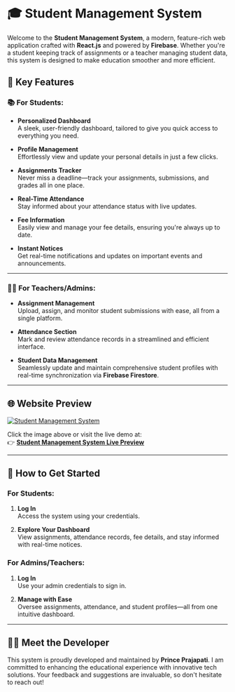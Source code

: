 # 🎓 Student Management System

Welcome to the **Student Management System**, a modern, feature-rich web application crafted with **React.js** and powered by **Firebase**. Whether you're a student keeping track of assignments or a teacher managing student data, this system is designed to make education smoother and more efficient.

## 🌟 Key Features

### 📚 For Students:
- **Personalized Dashboard**  
  A sleek, user-friendly dashboard, tailored to give you quick access to everything you need.
  
- **Profile Management**  
  Effortlessly view and update your personal details in just a few clicks.

- **Assignments Tracker**  
  Never miss a deadline—track your assignments, submissions, and grades all in one place.

- **Real-Time Attendance**  
  Stay informed about your attendance status with live updates.

- **Fee Information**  
  Easily view and manage your fee details, ensuring you're always up to date.

- **Instant Notices**  
  Get real-time notifications and updates on important events and announcements.

---

### 👨‍🏫 For Teachers/Admins:
- **Assignment Management**  
  Upload, assign, and monitor student submissions with ease, all from a single platform.

- **Attendance Section**  
  Mark and review attendance records in a streamlined and efficient interface.

- **Student Data Management**  
  Seamlessly update and maintain comprehensive student profiles with real-time synchronization via **Firebase Firestore**.

---

## 🌐 Website Preview

[![Student Management System](https://www.academyfront.com/images/blog/school-software.png?text=Student+Management+System+Preview)](https://student-princeprajapati.netlify.app)

Click the image above or visit the live demo at:  
👉 **[Student Management System Live Preview](https://student-princeprajapati.netlify.app)**

---

## 🚀 How to Get Started

### For Students:
1. **Log In**  
   Access the system using your credentials.
   
2. **Explore Your Dashboard**  
   View assignments, attendance records, fee details, and stay informed with real-time notices.

### For Admins/Teachers:
1. **Log In**  
   Use your admin credentials to sign in.
   
2. **Manage with Ease**  
   Oversee assignments, attendance, and student profiles—all from one intuitive dashboard.

---

## 👨‍💻 Meet the Developer

This system is proudly developed and maintained by **Prince Prajapati**. I am committed to enhancing the educational experience with innovative tech solutions. Your feedback and suggestions are invaluable, so don't hesitate to reach out!
